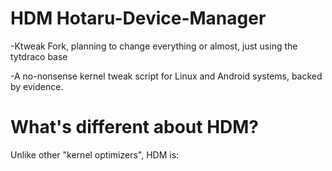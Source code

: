 # HDM Hotaru-Device-Manager

-Ktweak Fork, planning to change everything or almost, just using the tytdraco base

-A no-nonsense kernel tweak script for Linux and Android systems, backed by evidence.

# What's different about HDM?
Unlike other "kernel optimizers", HDM is:
